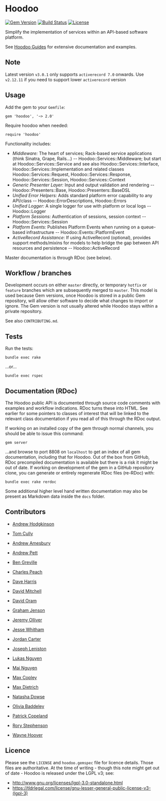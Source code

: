 # Hoodoo

[![Gem Version](https://badge.fury.io/rb/hoodoo.svg)](https://rubygems.org/gems/hoodoo) [![Build Status](https://travis-ci.org/LoyaltyNZ/hoodoo.svg?branch=master)](https://travis-ci.org/LoyaltyNZ/hoodoo) [![License](https://img.shields.io/badge/license-LGPL--3.0-blue.svg)](http://www.gnu.org/licenses/lgpl-3.0.en.html)

Simplify the implementation of services within an API-based software platform.

See [Hoodoo Guides](https://loyaltynz.github.io/hoodoo/) for extensive documentation and examples.

## Note

Latest version `v3.0.1` only supports `activerecord 7.0` onwards. Use `v2.12.11` if you need to support lower `activerecord` version

## Usage

Add the gem to your `Gemfile`:

    gem 'hoodoo', '~> 2.0'

Require hoodoo when needed:

    require 'hoodoo'

Functionality includes:

- _Middleware:_ The heart of services; Rack-based service applications (think Sinatra, Grape, Rails...) -- Hoodoo::Services::Middleware; but start at Hoodoo::Services::Service and see also Hoodoo::Services::Interface, Hoodoo::Services::Implementation and related classes Hoodoo::Services::Request, Hoodoo::Services::Response, Hoodoo::Services::Session, Hoodoo::Services::Context
- _Generic Presenter Layer:_ Input and output validation and rendering -- Hoodoo::Presenters::Base, Hoodoo::Presenters::BaseDSL
- _Unified Error Helpers:_ Adds standard platform error capability to any API/class -- Hoodoo::ErrorDescriptions, Hoodoo::Errors
- _Unified Logger:_ A single logger for use with platform or local logs -- Hoodoo::Logger
- _Platform Sessions:_ Authentication of sessions, session context -- Hoodoo::Services::Session
- _Platform Events:_ Publishes Platform Events when running on a queue-based infrastructure -- Hoodoo::Events::PlatformEvent
- _ActiveRecord Assistance_: If using ActiveRecord (optional), provides support methods/mixins for models to help bridge the gap between API resources and persistence -- Hoodoo::ActiveRecord

Master documentation is through RDoc (see below).

## Workflow / branches

Development occurs on either `master` directly, or temporary `hotfix` or `feature` branches which are subsequently merged to `master`. This model is used because Gem versions, once Hoodoo is stored in a public Gem repository, will allow other software to decide what changes to import or ignore. The Gem version is not usually altered while Hoodoo stays within a private repository.

See also `CONTRIBUTING.md`.

## Tests

Run the tests:

    bundle exec rake

...or...

    bundle exec rspec

## Documentation (RDoc)

The Hoodoo public API is documented through source code comments with examples and workflow indications. RDoc turns these into HTML. See earlier for some pointers to classes of interest that will be linked to the relevant class documentation if you read all of this through the RDoc output.

If working on an installed copy of the gem through normal channels, you should be able to issue this command:

    gem server

...and browse to port 8808 on `localhost` to get an index of all gem documentation, including that for Hoodoo. Out of the box from GitHub, RDoc precompiled documentation is available but there is a risk it might be out of date. If working on development of the gem in a GitHub repository clone, you can generate or entirely regenerate RDoc files (re-RDoc) with:

    bundle exec rake rerdoc

Some additional higher level hand written documentation may also be present as Markdown data inside the `docs` folder.

## Contributors

- [Andrew Hodgkinson](https://github.com/pond)
- [Tom Cully](https://github.com/tomdionysus)

- [Andrew Amesbury](https://github.com/aames)
- [Andrew Pett](https://github.com/aspett)
- [Ben Greville](https://github.com/bengreville)
- [Charles Peach](https://github.com/charlespeach)
- [Dave Harris](https://github.com/daveharris)
- [David Mitchell](https://github.com/davidamitchell)
- [David Oram](https://github.com/davidoram)
- [Graham Jenson](https://github.com/grahamjenson)
- [Jeremy Olliver](https://github.com/jeremyolliver)
- [Jesse Whitham](https://github.com/whithajess)
- [Jordan Carter](https://github.com/jordandcarter)
- [Joseph Leniston](https://github.com/josephleniston)
- [Lukas Nguyen](https://github.com/kasperite)
- [Mai Nguyen](https://github.com/mjnguyenloyalty)
- [Max Copley](https://github.com/copley)
- [Max Dietrich](https://github.com/mbdietrich)
- [Natasha Dowse](https://github.com/natashadowse)
- [Olivia Baddeley](https://github.com/OBaddeley)
- [Patrick Copeland](https://github.com/pjscopeland)
- [Rory Stephenson](https://github.com/thelollies)
- [Wayne Hoover](https://github.com/waynehoover)

## Licence

Please see the `LICENSE` and `hoodoo.gemspec` file for licence details. Those files are authoritative. At the time of writing - though this note might get out of date - Hoodoo is released under the LGPL v3; see:

- http://www.gnu.org/licenses/lgpl-3.0-standalone.html
- https://tldrlegal.com/license/gnu-lesser-general-public-license-v3-(lgpl-3)

